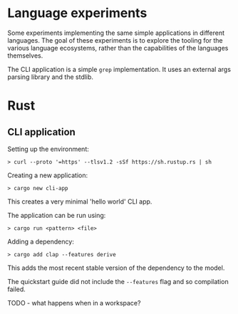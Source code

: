 # Language experiments

Some experiments implementing the same simple applications in different languages.
The goal of these experiments is to explore the tooling for the various language ecosystems, rather than the 
capabilities of the languages themselves.

The CLI application is a simple `grep` implementation. It uses an external args parsing library and the stdlib.

# Rust

## CLI application

Setting up the environment:

```shell
> curl --proto '=https' --tlsv1.2 -sSf https://sh.rustup.rs | sh
```

Creating a new application:

```shell
> cargo new cli-app
```

This creates a very minimal 'hello world' CLI app.

The application can be run using:

```shell
> cargo run <pattern> <file>
```

Adding a dependency:

```shell
> cargo add clap --features derive
```

This adds the most recent stable version of the dependency to the model.

The quickstart guide did not include the `--features` flag and so compilation failed.

TODO - what happens when in a workspace?
